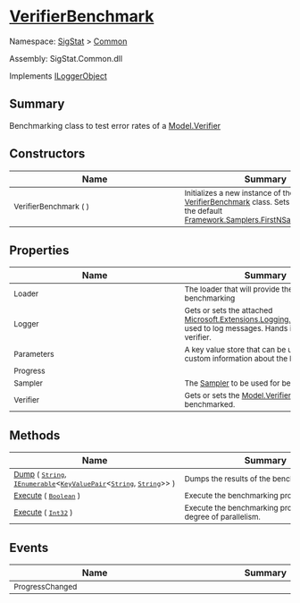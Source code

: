 # [VerifierBenchmark](./VerifierBenchmark.md)

Namespace: [SigStat]() > [Common](./README.md)

Assembly: SigStat.Common.dll

Implements [ILoggerObject](./ILoggerObject.md)

## Summary
Benchmarking class to test error rates of a [Model.Verifier](https://github.com/hargitomi97/sigstat/blob/master/docs/md/SigStat/Common/Model/Verifier.md)

## Constructors

| Name | Summary | 
| --- | --- | 
| <sub>VerifierBenchmark (  )</sub><div style="width: 290px"> | <sub>Initializes a new instance of the [VerifierBenchmark](https://github.com/hargitomi97/sigstat/blob/master/docs/md/SigStat/Common/VerifierBenchmark.md) class.  Sets the [Sampler](https://github.com/hargitomi97/sigstat/blob/master/docs/md/SigStat/Common/Sampler.md) to the default [Framework.Samplers.FirstNSampler](https://github.com/hargitomi97/sigstat/blob/master/docs/md/SigStat/Common/Framework/Samplers/FirstNSampler.md).</sub><div style="width: 290px"> | <br>


## Properties

| Name | Summary | 
| --- | --- | 
| <sub>Loader</sub><div style="width: 290px"> | <sub>The loader that will provide the database for benchmarking</sub><div style="width: 290px"> | <br>
| <sub>Logger</sub><div style="width: 290px"> | <sub>Gets or sets the attached [Microsoft.Extensions.Logging.ILogger](https://docs.microsoft.com/en-us/dotnet/api/Microsoft.Extensions.Logging.ILogger) object used to log messages. Hands it over to the verifier.</sub><div style="width: 290px"> | <br>
| <sub>Parameters</sub><div style="width: 290px"> | <sub>A key value store that can be used to store custom information about the benchmark</sub><div style="width: 290px"> | <br>
| <sub>Progress</sub><div style="width: 290px"> | <sub></sub><div style="width: 290px"> | <br>
| <sub>Sampler</sub><div style="width: 290px"> | <sub>The [Sampler](https://github.com/hargitomi97/sigstat/blob/master/docs/md/SigStat/Common/Sampler.md) to be used for benchmarking</sub><div style="width: 290px"> | <br>
| <sub>Verifier</sub><div style="width: 290px"> | <sub>Gets or sets the [Model.Verifier](https://github.com/hargitomi97/sigstat/blob/master/docs/md/SigStat/Common/Model/Verifier.md) to be benchmarked.</sub><div style="width: 290px"> | <br>


## Methods

| Name | Summary | 
| --- | --- | 
| <sub>[Dump](./Methods/VerifierBenchmark-100663370.md) ( [`String`](https://docs.microsoft.com/en-us/dotnet/api/System.String), [`IEnumerable`](https://docs.microsoft.com/en-us/dotnet/api/System.Collections.Generic.IEnumerable-1)\<[`KeyValuePair`](https://docs.microsoft.com/en-us/dotnet/api/System.Collections.Generic.KeyValuePair-2)\<[`String`](https://docs.microsoft.com/en-us/dotnet/api/System.String), [`String`](https://docs.microsoft.com/en-us/dotnet/api/System.String)>> )</sub><div style="width: 290px"> | <sub>Dumps the results of the benchmark in a file.</sub><div style="width: 290px"> | <br>
| <sub>[Execute](./Methods/VerifierBenchmark-100663382.md) ( [`Boolean`](https://docs.microsoft.com/en-us/dotnet/api/System.Boolean) )</sub><div style="width: 290px"> | <sub>Execute the benchmarking process.</sub><div style="width: 290px"> | <br>
| <sub>[Execute](./Methods/VerifierBenchmark-100663383.md) ( [`Int32`](https://docs.microsoft.com/en-us/dotnet/api/System.Int32) )</sub><div style="width: 290px"> | <sub>Execute the benchmarking process with a degree of parallelism.</sub><div style="width: 290px"> | <br>


## Events

| Name | Summary | 
| --- | --- | 
| <sub>ProgressChanged</sub><div style="width: 290px"> | <sub></sub><div style="width: 290px"> | <br>


